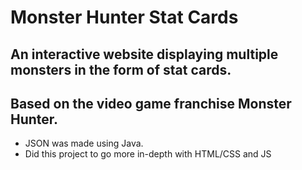 # Monster Hunter Stat Cards
## An interactive website displaying multiple monsters in the form of stat cards. 
## Based on the video game franchise Monster Hunter.
- JSON was made using Java.
- Did this project to go more in-depth with HTML/CSS and JS
